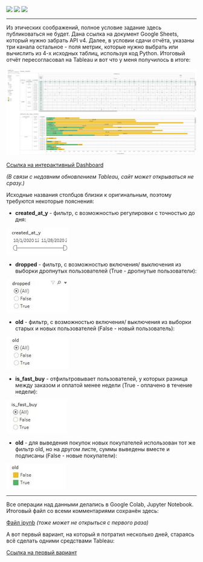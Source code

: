 ![](https://img.shields.io/badge/Python-3.9-blue)
![](https://img.shields.io/badge/pandas-1.1.5-blue)
![](https://img.shields.io/badge/NumPy-1.19.5-blue)

_________

Из этических соображений, полное условие задание здесь публиковаться не будет. Дана ссылка на документ Google Sheets, который нужно забрать API v4. Далее, в условии сдачи отчёта, указаны три канала остальное - поля метрик, которые нужно выбрать или вычислить из 4-х исходных таблиц, используя код Python. Итоговый отчёт пересогласовал на Tableau и вот что у меня получилось в итоге:

![](https://github.com/rpuropuu/educational/blob/master/pandas/images/01.jpg)

[Ссылка на интерактивный Dashboard](https://public.tableau.com/app/profile/derun.grigorii/viz/LeadDashboard_16231459932060/Dashboard1)

_(В связи с недавним обновлением Tableau, сайт может открываться не сразу.)_

Исходные названия столбцов близки к оригинальным, поэтому требуются некоторые пояснения:

  * **created_at_y** - фильтр, с возможностью регулировки с точностью до дня:

![](https://github.com/rpuropuu/educational/blob/master/pandas/images/02.jpg)

  * **dropped** - фильтр, с возможностью включения/ выключения из выборки дропнутых пользователей (True - дропнутые пользователи):

![](https://github.com/rpuropuu/educational/blob/master/pandas/images/03.jpg)

  * **old** - фильтр, с возможностью включения/ выключения из выборки старых и новых пользователей (False - новый пользователь):

![](https://github.com/rpuropuu/educational/blob/master/pandas/images/04.jpg)

  * **is_fast_buy** - отфильтровывает пользователей, у которых разница между заказом и оплатой менее недели (True - оплачено в течение недели):

![](https://github.com/rpuropuu/educational/blob/master/pandas/images/05.jpg)

  * **old** - для выведения покупок новых покупателей использован тот же фильтр old, но на другом листе, суммы выведены вместе и подписаны (False - новые покупатели):

![](https://github.com/rpuropuu/educational/blob/master/pandas/images/06.jpg)

_________

Все операции над данными делались в Google Colab, Jupyter Notebook. Итоговый файл со всеми комментариями сохранён здесь:

[Файл ipynb](https://github.com/rpuropuu/educational/blob/master/pandas/google_sheets_lead.ipynb)
_(тоже может не открыться с первого раза)_

А вот первый вариант, на который я потратил несколько дней, стараясь всё сделать одними средствами Tableau:

[Ссылка на первый вариант](https://public.tableau.com/app/profile/derun.grigorii/viz/LeadDate/Orders)
